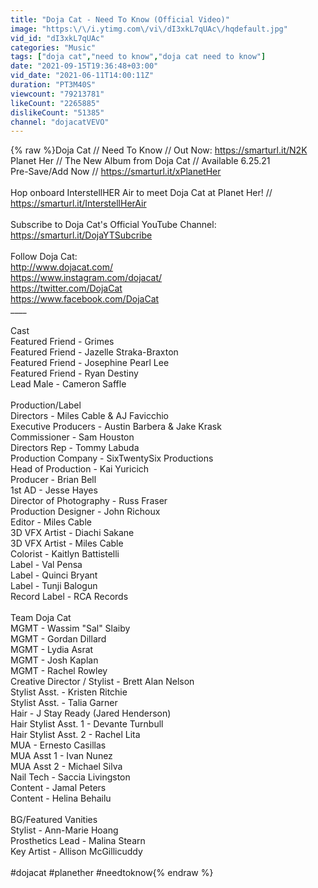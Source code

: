 ```yaml
---
title: "Doja Cat - Need To Know (Official Video)"
image: "https:\/\/i.ytimg.com\/vi\/dI3xkL7qUAc\/hqdefault.jpg"
vid_id: "dI3xkL7qUAc"
categories: "Music"
tags: ["doja cat","need to know","doja cat need to know"]
date: "2021-09-15T19:36:48+03:00"
vid_date: "2021-06-11T14:00:11Z"
duration: "PT3M40S"
viewcount: "79213781"
likeCount: "2265885"
dislikeCount: "51385"
channel: "dojacatVEVO"
---
```

{% raw %}Doja Cat // Need To Know  // Out Now: <a rel="nofollow" target="blank" href="https://smarturl.it/N2K">https://smarturl.it/N2K</a> <br />Planet Her // The New Album from Doja Cat // Available 6.25.21<br />Pre-Save/Add Now // <a rel="nofollow" target="blank" href="https://smarturl.it/xPlanetHer">https://smarturl.it/xPlanetHer</a><br /><br />Hop onboard InterstellHER Air to meet Doja Cat at Planet Her! //<br /><a rel="nofollow" target="blank" href="https://smarturl.it/InterstellHerAir">https://smarturl.it/InterstellHerAir</a><br /><br />Subscribe to Doja Cat's Official YouTube Channel: <a rel="nofollow" target="blank" href="https://smarturl.it/DojaYTSubcribe​​">https://smarturl.it/DojaYTSubcribe​​</a> <br /><br />Follow Doja Cat:<br /><a rel="nofollow" target="blank" href="http://www.dojacat.com/​​">http://www.dojacat.com/​​</a><br /><a rel="nofollow" target="blank" href="https://www.instagram.com/dojacat/​​">https://www.instagram.com/dojacat/​​</a> <br /><a rel="nofollow" target="blank" href="https://twitter.com/DojaCat">https://twitter.com/DojaCat</a> <br /><a rel="nofollow" target="blank" href="https://www.facebook.com/DojaCat​​">https://www.facebook.com/DojaCat​​</a><br />____<br /><br />Cast<br />Featured Friend - Grimes <br />Featured Friend - Jazelle Straka-Braxton<br />Featured Friend - Josephine Pearl Lee <br />Featured Friend - Ryan Destiny<br />Lead Male - Cameron Saffle <br /> <br />Production/Label<br />Directors - Miles Cable &amp; AJ Favicchio<br />Executive Producers - Austin Barbera &amp; Jake Krask<br />Commissioner - Sam Houston<br />Directors Rep - Tommy Labuda<br />Production Company - SixTwentySix Productions<br />Head of Production - Kai Yuricich <br />Producer - Brian Bell <br />1st AD - Jesse Hayes <br />Director of Photography - Russ Fraser <br />Production Designer - John Richoux <br />Editor - Miles Cable <br />3D VFX Artist - Diachi Sakane <br />3D VFX Artist - Miles Cable <br />Colorist - Kaitlyn Battistelli<br />Label - Val Pensa<br />Label - Quinci Bryant<br />Label - Tunji Balogun<br />Record Label - RCA Records <br /> <br />Team Doja Cat<br />MGMT - Wassim &quot;Sal&quot; Slaiby<br />MGMT - Gordan Dillard<br />MGMT - Lydia Asrat<br />MGMT - Josh Kaplan<br />MGMT - Rachel Rowley<br />Creative Director / Stylist - Brett Alan Nelson<br />Stylist Asst. - Kristen Ritchie<br />Stylist Asst. - Talia Garner<br />Hair - J Stay Ready (Jared Henderson)<br />Hair Stylist Asst. 1 - Devante Turnbull<br />Hair Stylist Asst. 2 - Rachel Lita<br />MUA - Ernesto Casillas<br />MUA Asst 1 - Ivan Nunez<br />MUA Asst 2 - Michael Silva<br />Nail Tech - Saccia Livingston<br />Content - Jamal Peters<br />Content - Helina Behailu<br /> <br />BG/Featured Vanities<br />Stylist - Ann-Marie Hoang <br />Prosthetics Lead - Malina Stearn<br />Key Artist - Allison McGillicuddy<br /><br />#dojacat #planether #needtoknow{% endraw %}
